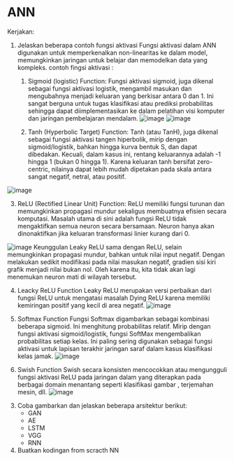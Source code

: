 # ANN
Kerjakan:
1. Jelaskan beberapa contoh fungsi aktivasi
   Fungsi aktivasi dalam ANN digunakan untuk memperkenalkan non-linearitas ke dalam model, memungkinkan jaringan untuk belajar dan memodelkan data yang kompleks.
   contoh fingsi aktivasi :
   1) Sigmoid (logistic) Function:
      Fungsi aktivasi sigmoid, juga dikenal sebagai fungsi aktivasi logistik, mengambil masukan dan mengubahnya menjadi keluaran yang berkisar antara 0 dan 1. Ini sangat berguna untuk tugas klasifikasi atau prediksi probabilitas sehingga dapat diimplementasikan ke dalam pelatihan visi komputer dan jaringan pembelajaran mendalam.
![image](https://github.com/isnaenti/kelas/assets/100338225/0345a767-d5e3-4f69-bb9e-12347c8c01a3)
![image](https://github.com/isnaenti/kelas/assets/100338225/ffa23ca8-e913-4b04-85ab-9db19a3104e8)

   2) Tanh (Hyperbolic Target) Function:
      Tanh (atau TanH), juga dikenal sebagai fungsi aktivasi tangen hiperbolik, mirip dengan sigmoid/logistik, bahkan hingga kurva bentuk S, dan dapat dibedakan. Kecuali, dalam kasus ini, rentang keluarannya adalah -1 hingga 1 (bukan 0 hingga 1). Karena keluaran tanh bersifat zero-centric, nilainya dapat lebih mudah dipetakan pada skala antara sangat negatif, netral, atau positif.

  ![image](https://github.com/isnaenti/kelas/assets/100338225/b66cc3f4-93d4-4bf3-af46-84b75ccd2159)
  
    
   3) ReLU (Rectified Linear Unit) Function:
       ReLU memiliki fungsi turunan dan memungkinkan propagasi mundur sekaligus membuatnya efisien secara komputasi. Masalah utama di sini adalah fungsi ReLU tidak mengaktifkan semua neuron secara bersamaan. Neuron hanya akan dinonaktifkan jika keluaran transformasi linier kurang dari 0.

![image](https://github.com/isnaenti/kelas/assets/100338225/ddecaa79-bf15-4e3a-b2a2-c8a94bd2ea7d)
Keunggulan Leaky ReLU sama dengan ReLU, selain memungkinkan propagasi mundur, bahkan untuk nilai input negatif. Dengan melakukan sedikit modifikasi pada nilai masukan negatif, gradien sisi kiri grafik menjadi nilai bukan nol. Oleh karena itu, kita tidak akan lagi menemukan neuron mati di wilayah tersebut. 

   4) Leacky ReLU Function
      Leaky ReLU merupakan versi perbaikan dari fungsi ReLU untuk mengatasi masalah Dying ReLU karena memiliki kemiringan positif yang kecil di area negatif.
![image](https://github.com/isnaenti/kelas/assets/100338225/370c181b-cb33-4554-8240-3160216323b4)

   5) Softmax Function
       Fungsi Softmax digambarkan sebagai kombinasi beberapa sigmoid. Ini menghitung probabilitas relatif. Mirip dengan fungsi aktivasi sigmoid/logistik, fungsi SoftMax mengembalikan probabilitas setiap kelas. Ini paling sering digunakan sebagai fungsi aktivasi untuk lapisan terakhir jaringan saraf dalam kasus klasifikasi kelas jamak.
![image](https://github.com/isnaenti/kelas/assets/100338225/037ed889-32a5-4a2b-a8b2-22e1fdd10d2b)


   6) Swish Function
       Swish secara konsisten mencocokkan atau mengungguli fungsi aktivasi ReLU pada jaringan dalam yang diterapkan pada berbagai domain menantang seperti klasifikasi gambar , terjemahan mesin, dll.
![image](https://github.com/isnaenti/kelas/assets/100338225/2c268c86-77b8-4d93-abcf-a0c7e417e6ed)

3. Coba gambarkan dan jelaskan beberapa arsitektur berikut:
   * GAN
   * AE
   * LSTM
   * VGG
   * RNN
4. Buatkan kodingan from scracth NN
